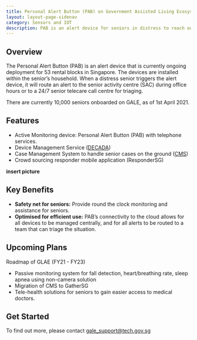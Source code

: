 ```yaml
---
title: Personal Alert Button (PAB) on Government Assisted Living Ecosystem (GALE)
layout: layout-page-sidenav
category: Sensors and IOT
description: PAB is an alert device for seniors in distress to reach out to senior activity centres or senior telecare call centres for help.
---
```


## Overview
The Personal Alert Button (PAB) is an alert device that is currently ongoing deployment for 53 rental blocks in Singapore. 
The devices are installed within the senior’s household. When a distress senior triggers the alert device, it will route an alert to the senior 
activity centre (SAC) during office hours or to a 24/7 senior telecare call centre for triaging.

There are currently 10,000 seniors onboarded on GALE, as of 1st April 2021.

## Features
- Active Monitoring device: Personal Alert Button (PAB) with telephone services.
- Device Management Service ([DECADA](https://www.developer.tech.gov.sg/technologies/sensor-platforms-and-internet-of-things/siot-tech-stack.html))
- Case Management System to handle senior cases on the ground ([CMS](https://www.developer.tech.gov.sg/technologies/digital-solutions-to-address-covid-19/gale))
- Crowd sourcing responder mobile application (ResponderSG)

**insert picture**

## Key Benefits
- **Safety net for seniors:** Provide round the clock monitoring and assistance for seniors.
- **Optimised for efficient use:** PAB’s connectivity to the cloud allows for all devices to be managed centrally, 
and for all alerts to be routed to a team that can triage the situation.

## Upcoming Plans
Roadmap of GLAE (FY21 - FY23)
- Passive monitoring system for fall detection, heart/breathing rate, sleep apnea using non-camera solution
- Migration of CMS to GatherSG
- Tele-health solutions for seniors to gain easier access to medical doctors.

## Get Started
To find out more, please contact <gale_support@tech.gov.sg>
